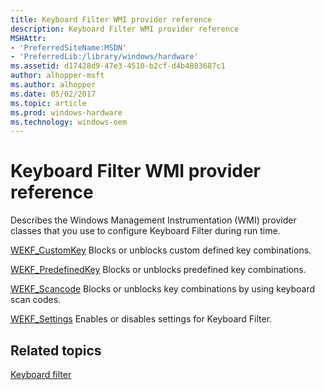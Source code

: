 ```yaml
---
title: Keyboard Filter WMI provider reference
description: Keyboard Filter WMI provider reference
MSHAttr:
- 'PreferredSiteName:MSDN'
- 'PreferredLib:/library/windows/hardware'
ms.assetid: d17428d9-47e3-4510-b2cf-d4b4883687c1
author: alhopper-msft
ms.author: alhopper
ms.date: 05/02/2017
ms.topic: article
ms.prod: windows-hardware
ms.technology: windows-oem
---
```

# Keyboard Filter WMI provider reference

Describes the Windows Management Instrumentation (WMI) provider classes that you use to configure Keyboard Filter during run time.

<a href="" id="wekf-customkey"></a>[WEKF\_CustomKey](wekf-customkey.md)
Blocks or unblocks custom defined key combinations.

<a href="" id="wekf-predefinedkey"></a>[WEKF\_PredefinedKey](wekf-predefinedkey.md)
Blocks or unblocks predefined key combinations.

<a href="" id="wekf-scancode"></a>[WEKF\_Scancode](wekf-scancode.md)
Blocks or unblocks key combinations by using keyboard scan codes.

<a href="" id="wekf-settings"></a>[WEKF\_Settings](wekf-settings.md)
Enables or disables settings for Keyboard Filter.

## Related topics

[Keyboard filter](keyboardfilter.md)
